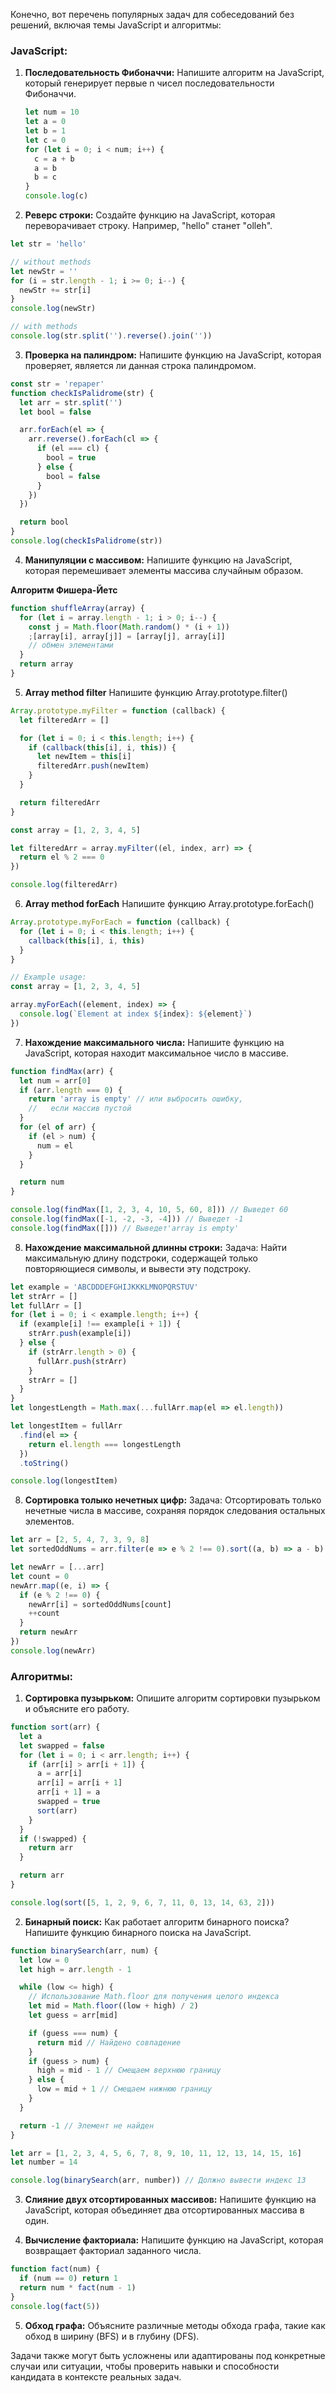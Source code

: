Конечно, вот перечень популярных задач для собеседований без решений, включая темы JavaScript и алгоритмы:

### JavaScript:

1. **Последовательность Фибоначчи:**
   Напишите алгоритм на JavaScript, который генерирует первые n чисел последовательности Фибоначчи.

   ```javascript
   let num = 10
   let a = 0
   let b = 1
   let c = 0
   for (let i = 0; i < num; i++) {
     c = a + b
     a = b
     b = c
   }
   console.log(c)
   ```

2. **Реверс строки:**
   Создайте функцию на JavaScript, которая переворачивает строку. Например, "hello" станет "olleh".

```javascript
let str = 'hello'

// without methods
let newStr = ''
for (i = str.length - 1; i >= 0; i--) {
  newStr += str[i]
}
console.log(newStr)

// with methods
console.log(str.split('').reverse().join(''))
```

3. **Проверка на палиндром:**
   Напишите функцию на JavaScript, которая проверяет, является ли данная строка палиндромом.

```javascript
const str = 'repaper'
function checkIsPalidrome(str) {
  let arr = str.split('')
  let bool = false

  arr.forEach(el => {
    arr.reverse().forEach(cl => {
      if (el === cl) {
        bool = true
      } else {
        bool = false
      }
    })
  })

  return bool
}
console.log(checkIsPalidrome(str))
```

4. **Манипуляции с массивом:**
   Напишите функцию на JavaScript, которая перемешивает элементы массива случайным образом.

**Алгоритм Фишера-Йетс**

```javascript
function shuffleArray(array) {
  for (let i = array.length - 1; i > 0; i--) {
    const j = Math.floor(Math.random() * (i + 1))
    ;[array[i], array[j]] = [array[j], array[i]]
    // обмен элементами
  }
  return array
}
```

5. **Array method filter**
   Напишите функцию Array.prototype.filter()

```javascript
Array.prototype.myFilter = function (callback) {
  let filteredArr = []

  for (let i = 0; i < this.length; i++) {
    if (callback(this[i], i, this)) {
      let newItem = this[i]
      filteredArr.push(newItem)
    }
  }

  return filteredArr
}

const array = [1, 2, 3, 4, 5]

let filteredArr = array.myFilter((el, index, arr) => {
  return el % 2 === 0
})

console.log(filteredArr)
```

6. **Array method forEach**
   Напишите функцию Array.prototype.forEach()

```javascript
Array.prototype.myForEach = function (callback) {
  for (let i = 0; i < this.length; i++) {
    callback(this[i], i, this)
  }
}

// Example usage:
const array = [1, 2, 3, 4, 5]

array.myForEach((element, index) => {
  console.log(`Element at index ${index}: ${element}`)
})
```

7. **Нахождение максимального числа:**
   Напишите функцию на JavaScript, которая находит максимальное число в массиве.

```javascript
function findMax(arr) {
  let num = arr[0]
  if (arr.length === 0) {
    return 'array is empty' // или выбросить ошибку,
    //   если массив пустой
  }
  for (el of arr) {
    if (el > num) {
      num = el
    }
  }

  return num
}

console.log(findMax([1, 2, 3, 4, 10, 5, 60, 8])) // Выведет 60
console.log(findMax([-1, -2, -3, -4])) // Выведет -1
console.log(findMax([])) // Выведет'array is empty'
```

8. **Нахождение максимальной длинны строки:**
   Задача: Найти максимальную длину подстроки, содержащей только повторяющиеся символы, и вывести эту подстроку.

```javascript
let example = 'ABCDDDEFGHIJKKKLMNOPQRSTUV'
let strArr = []
let fullArr = []
for (let i = 0; i < example.length; i++) {
  if (example[i] !== example[i + 1]) {
    strArr.push(example[i])
  } else {
    if (strArr.length > 0) {
      fullArr.push(strArr)
    }
    strArr = []
  }
}
let longestLength = Math.max(...fullArr.map(el => el.length))

let longestItem = fullArr
  .find(el => {
    return el.length === longestLength
  })
  .toString()

console.log(longestItem)
```

8. **Сортировка толыко нечетных цифр:**
   Задача: Отсортировать только нечетные числа в массиве, сохраняя порядок следования остальных элементов.

```javascript
let arr = [2, 5, 4, 7, 3, 9, 8]
let sortedOddNums = arr.filter(e => e % 2 !== 0).sort((a, b) => a - b)

let newArr = [...arr]
let count = 0
newArr.map((e, i) => {
  if (e % 2 !== 0) {
    newArr[i] = sortedOddNums[count]
    ++count
  }
  return newArr
})
console.log(newArr)
```

### Алгоритмы:

1. **Сортировка пузырьком:**
   Опишите алгоритм сортировки пузырьком и объясните его работу.

```javascript
function sort(arr) {
  let a
  let swapped = false
  for (let i = 0; i < arr.length; i++) {
    if (arr[i] > arr[i + 1]) {
      a = arr[i]
      arr[i] = arr[i + 1]
      arr[i + 1] = a
      swapped = true
      sort(arr)
    }
  }
  if (!swapped) {
    return arr
  }

  return arr
}

console.log(sort([5, 1, 2, 9, 6, 7, 11, 0, 13, 14, 63, 2]))
```

2. **Бинарный поиск:**
   Как работает алгоритм бинарного поиска? Напишите функцию бинарного поиска на JavaScript.

```javascript
function binarySearch(arr, num) {
  let low = 0
  let high = arr.length - 1

  while (low <= high) {
    // Использование Math.floor для получения целого индекса
    let mid = Math.floor((low + high) / 2)
    let guess = arr[mid]

    if (guess === num) {
      return mid // Найдено совпадение
    }
    if (guess > num) {
      high = mid - 1 // Смещаем верхнюю границу
    } else {
      low = mid + 1 // Смещаем нижнюю границу
    }
  }

  return -1 // Элемент не найден
}

let arr = [1, 2, 3, 4, 5, 6, 7, 8, 9, 10, 11, 12, 13, 14, 15, 16]
let number = 14

console.log(binarySearch(arr, number)) // Должно вывести индекс 13
```

3. **Слияние двух отсортированных массивов:**
   Напишите функцию на JavaScript, которая объединяет два отсортированных массива в один.

4. **Вычисление факториала:**
   Напишите функцию на JavaScript, которая возвращает факториал заданного числа.

```javascript
function fact(num) {
  if (num == 0) return 1
  return num * fact(num - 1)
}
console.log(fact(5))
```

5. **Обход графа:**
   Объясните различные методы обхода графа, такие как обход в ширину (BFS) и в глубину (DFS).

Задачи также могут быть усложнены или адаптированы под конкретные случаи или ситуации, чтобы проверить навыки и способности кандидата в контексте реальных задач.

```

```
